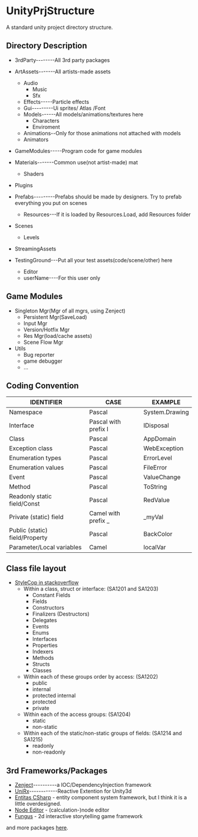 # UnityPrjStructure
A standard unity project directory structure.

## Directory Description
* 3rdParty--------All 3rd party packages
* ArtAssets-------All artists-made assets
    + Audio
        - Music
        - Sfx
    + Effects-----Particle effects
    + Gui---------Ui sprites/ Atlas /Font
    + Models------All models/animations/textures here
        - Characters
        - Enviroment
    + Animations--Only for those animations not attached with models
    + Animators
* GameModules-----Program code for game modules
* Materials-------Common use(not artist-made) mat
    + Shaders
* Plugins
* Prefabs---------Prefabs should be made by designers.
                  Try to prefab everything you put on scenes
    + Resources---If it is loaded by Resources.Load, add Resources folder

* Scenes
    + Levels

* StreamingAssets
* TestingGround---Put all your test assets(code/scene/other) here
    + Editor
    + userName----For this user only

## Game Modules
* Singleton Mgr(Mgr of all mgrs, using Zenject)
    + Persistent Mgr(SaveLoad) 
    + Input Mgr
    + Version/Hotfix Mgr
    + Res Mgr(load/cache assets)
    + Scene Flow Mgr
* Utils
    + Bug reporter
    + game debugger
    + ...

## Coding Convention
| IDENTIFIER | CASE | EXAMPLE 
|------------|------|-----------
| Namespace | Pascal | System.Drawing
| Interface | Pascal with prefix I | IDisposal
| Class | Pascal | AppDomain
| Exception class | Pascal | WebException
| Enumeration types | Pascal | ErrorLevel
| Enumeration values | Pascal | FileError
| Event | Pascal | ValueChange
| Method | Pascal | ToString
| Readonly static field/Const | Pascal | RedValue
| Private (static) field | Camel with prefix _ | _myVal
| Public (static) field/Property | Pascal | BackColor
| Parameter/Local variables | Camel | localVar

## Class file layout
* [StyleCop in stackoverflow](https://stackoverflow.com/questions/150479/order-of-items-in-classes-fields-properties-constructors-methods)
    + Within a class, struct or interface: (SA1201 and SA1203)
        - Constant Fields
        - Fields
        - Constructors
        - Finalizers (Destructors)
        - Delegates
        - Events
        - Enums
        - Interfaces
        - Properties
        - Indexers
        - Methods
        - Structs
        - Classes
    + Within each of these groups order by access: (SA1202)
        - public
        - internal
        - protected internal
        - protected
        - private
    + Within each of the access groups: (SA1204)
        - static
        - non-static
    + Within each of the static/non-static groups of fields: (SA1214 and SA1215)
        - readonly
        - non-readonly

## 3rd Frameworks/Packages
* [Zenject](https://github.com/modesttree/Zenject)----------a IOC/DependencyInjection framework
* [UniRx](https://github.com/neuecc/UniRx)------------Reactive Extention for Unity3d
* [Entitas CSharp](https://github.com/sschmid/Entitas-CSharp) - entity component system framework, but I think it is a little overdesigned.
* [Node Editor](https://github.com/Baste-RainGames/Node_Editor) - (calculation-)node editor
* [Fungus](https://github.com/snozbot/fungus) - 2d interactive storytelling game framework

and more packages [here](https://github.com/wcwsoft/Unity-Script-Collection).